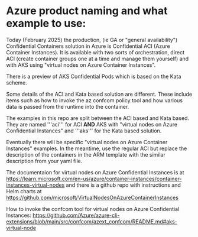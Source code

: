 # Azure product naming and what example to use:

Today (February 2025) the production, (ie GA or "general availability") Confidential Containers solution in Azure is Confidential ACI (Azure Container Instances). It is available with two sorts of orchestration, direct ACI (create container groups one at a time and manage them yourself) and with AKS using "virtual nodes on Azure Container Instances".

There is a preview of AKS Confidential Pods which is based on the Kata scheme.

Some details of the ACI and Kata based solution are different. These include items such as how to invoke the az confcom policy tool and how various data is passed from the runtime into the container.

The examples in this repo are split between the ACI based and Kata based. They are named '''aci''' for ACI **AND** AKS with "virtual nodes on Azure Confidential Instances" and '''aks''' for the Kata based solution.

Eventually there will be specific "virtual nodes on Azure Container Instances" examples. In the meantime, use the regular ACI but replace the description of the containers in the ARM template with the similar description from your yaml file.

The documentaion for virtual nodes on Azure Confidential Instances is at https://learn.microsoft.com/en-us/azure/container-instances/container-instances-virtual-nodes and there is a github repo with instructions and Helm charts at https://github.com/microsoft/VirtualNodesOnAzureContainerInstances

How to invoke the confcom tool for virtual nodes on Azure Confidential Instances: https://github.com/Azure/azure-cli-extensions/blob/main/src/confcom/azext_confcom/README.md#aks-virtual-node
